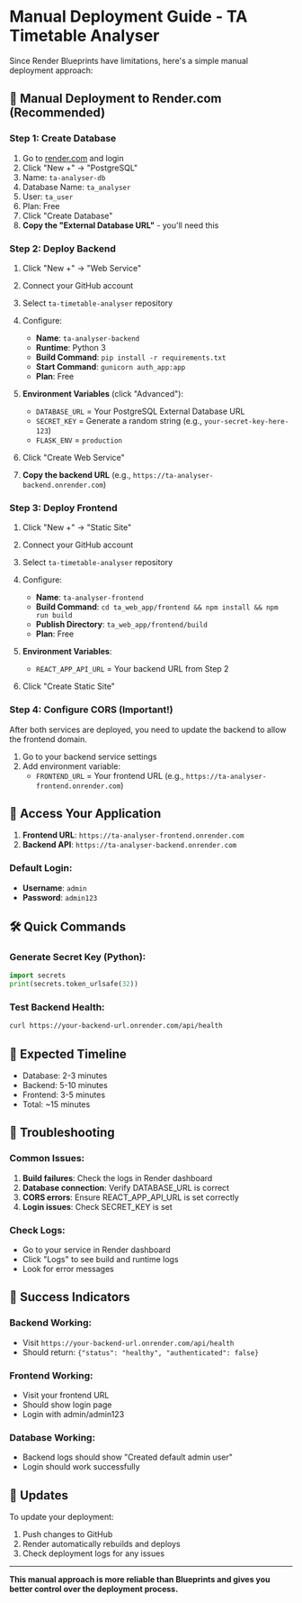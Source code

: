 # Manual Deployment Guide - TA Timetable Analyser

Since Render Blueprints have limitations, here's a simple manual deployment approach:

## 🚀 Manual Deployment to Render.com (Recommended)

### Step 1: Create Database
1. Go to [render.com](https://render.com) and login
2. Click "New +" → "PostgreSQL"
3. Name: `ta-analyser-db`
4. Database Name: `ta_analyser`
5. User: `ta_user`
6. Plan: Free
7. Click "Create Database"
8. **Copy the "External Database URL"** - you'll need this

### Step 2: Deploy Backend
1. Click "New +" → "Web Service"
2. Connect your GitHub account
3. Select `ta-timetable-analyser` repository
4. Configure:
   - **Name**: `ta-analyser-backend`
   - **Runtime**: Python 3
   - **Build Command**: `pip install -r requirements.txt`
   - **Start Command**: `gunicorn auth_app:app`
   - **Plan**: Free

5. **Environment Variables** (click "Advanced"):
   - `DATABASE_URL` = Your PostgreSQL External Database URL
   - `SECRET_KEY` = Generate a random string (e.g., `your-secret-key-here-123`)
   - `FLASK_ENV` = `production`

6. Click "Create Web Service"
7. **Copy the backend URL** (e.g., `https://ta-analyser-backend.onrender.com`)

### Step 3: Deploy Frontend
1. Click "New +" → "Static Site"
2. Connect your GitHub account
3. Select `ta-timetable-analyser` repository
4. Configure:
   - **Name**: `ta-analyser-frontend`
   - **Build Command**: `cd ta_web_app/frontend && npm install && npm run build`
   - **Publish Directory**: `ta_web_app/frontend/build`
   - **Plan**: Free

5. **Environment Variables**:
   - `REACT_APP_API_URL` = Your backend URL from Step 2

6. Click "Create Static Site"

### Step 4: Configure CORS (Important!)
After both services are deployed, you need to update the backend to allow the frontend domain.

1. Go to your backend service settings
2. Add environment variable:
   - `FRONTEND_URL` = Your frontend URL (e.g., `https://ta-analyser-frontend.onrender.com`)

## 🔐 Access Your Application

1. **Frontend URL**: `https://ta-analyser-frontend.onrender.com`
2. **Backend API**: `https://ta-analyser-backend.onrender.com`

### Default Login:
- **Username**: `admin`
- **Password**: `admin123`

## 🛠️ Quick Commands

### Generate Secret Key (Python):
```python
import secrets
print(secrets.token_urlsafe(32))
```

### Test Backend Health:
```bash
curl https://your-backend-url.onrender.com/api/health
```

## 📝 Expected Timeline
- Database: 2-3 minutes
- Backend: 5-10 minutes
- Frontend: 3-5 minutes
- Total: ~15 minutes

## 🔧 Troubleshooting

### Common Issues:
1. **Build failures**: Check the logs in Render dashboard
2. **Database connection**: Verify DATABASE_URL is correct
3. **CORS errors**: Ensure REACT_APP_API_URL is set correctly
4. **Login issues**: Check SECRET_KEY is set

### Check Logs:
- Go to your service in Render dashboard
- Click "Logs" to see build and runtime logs
- Look for error messages

## 🎉 Success Indicators

### Backend Working:
- Visit `https://your-backend-url.onrender.com/api/health`
- Should return: `{"status": "healthy", "authenticated": false}`

### Frontend Working:
- Visit your frontend URL
- Should show login page
- Login with admin/admin123

### Database Working:
- Backend logs should show "Created default admin user"
- Login should work successfully

## 🔄 Updates

To update your deployment:
1. Push changes to GitHub
2. Render automatically rebuilds and deploys
3. Check deployment logs for any issues

---

**This manual approach is more reliable than Blueprints and gives you better control over the deployment process.**